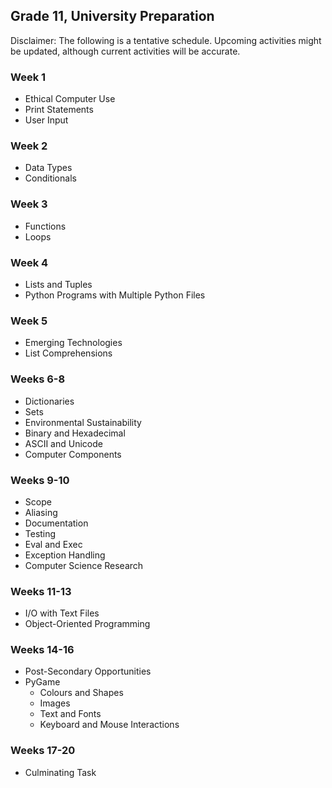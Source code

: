 ## Grade 11, University Preparation

Disclaimer: The following is a tentative schedule. Upcoming activities might be updated, although current activities will be accurate.

### Week 1

* Ethical Computer Use
* Print Statements
* User Input

### Week 2

* Data Types
* Conditionals

### Week 3

* Functions
* Loops

### Week 4

* Lists and Tuples
* Python Programs with Multiple Python Files

### Week 5

* Emerging Technologies
* List Comprehensions

### Weeks 6-8

* Dictionaries
* Sets
* Environmental Sustainability
* Binary and Hexadecimal
* ASCII and Unicode
* Computer Components

### Weeks 9-10

* Scope
* Aliasing
* Documentation
* Testing
* Eval and Exec
* Exception Handling
* Computer Science Research

### Weeks 11-13

* I/O with Text Files
* Object-Oriented Programming

### Weeks 14-16

* Post-Secondary Opportunities
* PyGame 
  * Colours and Shapes
  * Images
  * Text and Fonts
  * Keyboard and Mouse Interactions

### Weeks 17-20

* Culminating Task

